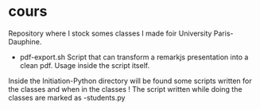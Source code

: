 # cours

Repository where I stock somes classes I made foir University Paris-Dauphine.

- pdf-export.sh
Script that can transform a remarkjs presentation into a clean pdf. Usage
inside the script itself.

Inside the Initiation-Python directory will be found some scripts written for
the classes and when in the classes ! The script written while doing the
classes are marked as -students.py
